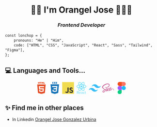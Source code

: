 <h1 align="center">👋🏻 I'm Orangel Jose 👨🏻‍💻</h1>
<h3 align="center"><em>Frontend Developer</em></h3>

```JS
const lonchop = {
    pronouns: "He" | "Him",
    code: ["HTML", "CSS", "JavaScript", "React", "Sass", "Tailwind", "Figma"],
};
```

## 💻 Languages and Tools...

<div align="center">
    <img src="https://github.com/devicons/devicon/blob/master/icons/html5/html5-plain-wordmark.svg" title="HTML5" alt="html"  width="40" height="40">
    <img src="https://github.com/devicons/devicon/blob/master/icons/css3/css3-plain-wordmark.svg" title="CSS3" alt="css"  width="40" height="40">
    <img src="https://github.com/devicons/devicon/blob/master/icons/javascript/javascript-original.svg" title="JS" alt="javascript"  width="40" height="40">
    <img src="https://github.com/devicons/devicon/blob/master/icons/react/react-original-wordmark.svg" title="REACT" alt="react"  width="40" height="40">
    <img src="https://github.com/devicons/devicon/blob/master/icons/tailwindcss/tailwindcss-plain.svg" title="TailwindCSS" alt="tailwind"  width="40" height="40">
    <img src="https://github.com/devicons/devicon/blob/master/icons/sass/sass-original.svg" title="Sass" alt="sass"  width="40" height="40">
    <img src="https://github.com/devicons/devicon/blob/master/icons/figma/figma-original.svg" title="Figma" alt="figma"  width="40" height="40">
</div>

## ✨ Find me in other places

- In Linkedin [Orangel Jose Gonzalez Urbina](https://www.linkedin.com/in/orangel-gonzalez/)
